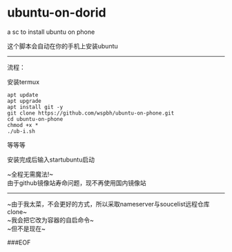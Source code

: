 # ubuntu-on-dorid
a sc to install ubuntu on phone

这个脚本会自动在你的手机上安装ubuntu

___

流程：

安装termux
```
apt update
apt upgrade
apt install git -y
git clone https://github.com/wspbh/ubuntu-on-phone.git
cd ubuntu-on-phone
chmod +x *
./ub-i.sh
```
等等等


安装完成后输入startubuntu启动


~全程无需魔法!~  
由于github镜像站寿命问题，现不再使用国内镜像站

___

~由于我太菜，不会更好的方式，所以采取nameserver与soucelist远程仓库clone~  
~我会把它改为容器的自启命令~  
~但不是现在~  

###EOF

